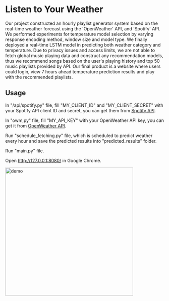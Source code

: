 # Listen to Your Weather


Our project constructed an hourly playlist generator system based on the real-time weather forecast using the 'OpenWeather' API, and 'Spotify' API. We performed experiments for temperature model selection by varying response encoding method, window size and model type. We finally deployed a real-time LSTM model in predicting both weather category and temperature. Due to privacy issues and access limits, we are not able to fetch global music playing data and construct any recommendation models, thus we recommend songs based on the user's playing history and top 50 music playlists provided by API. Our final product is a website where users could login, view 7 hours ahead temperature prediction results and play with the recommended playlists. 

## Usage

In "/api/spotify.py" file, fill "MY_CLIENT_ID" and "MY_CLIENT_SECRET" with your Spotify API client ID and secret, you can get them from [Spotify API](https://developer.spotify.com/dashboard/applications). 

In "owm,py" file, fill "MY_API_KEY" with your OpenWeather API key, you can get it from [OpenWeather API](https://home.openweathermap.org/api_keys).

Run "schedule_fetching.py" file, which is scheduled to predict weather every hour and save the predicted results into "predicted_results" folder.

Run "main.py" file.

Open http://127.0.0.1:8080/ in Google Chrome.


<img width="405" alt="demo" src="https://user-images.githubusercontent.com/63638608/147186517-1c6de894-df27-4932-a722-f38c033e6799.png">
